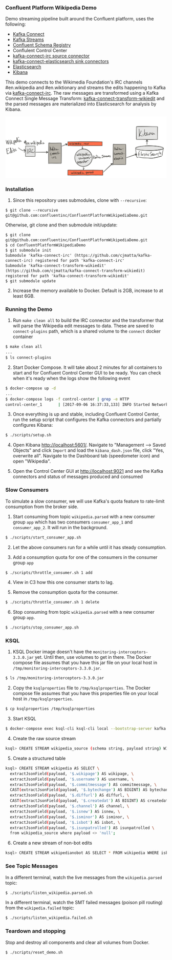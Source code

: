 ### Confluent Platform Wikipedia Demo
Demo streaming pipeline built around the Confluent platform, uses the following:

* [Kafka Connect](http://docs.confluent.io/3.1.1/connect/index.html)
* [Kafka Streams](http://docs.confluent.io/3.1.1/streams/index.html)
* [Confluent Schema Registry](http://docs.confluent.io/3.1.1/schema-registry/docs/index.html)
* Conflulent Control Center
* [kafka-connect-irc source connector](https://github.com/cjmatta/kafka-connect-irc)
* [kafka-connect-elasticsearch sink connectors](http://docs.confluent.io/3.1.1/connect/connect-elasticsearch/docs/elasticsearch_connector.html)
* [Elasticsearch](https://www.elastic.co/products/elasticsearch)
* [Kibana](https://www.elastic.co/products/kibana)

This demo connects to the Wikimedia Foundation's IRC channels #en.wikipedia and #en.wiktionary and streams the edits happening to Kafka via [kafka-connect-irc](https://github.com/cjmatta/kafka-connect-irc). The raw messages are transformed using a Kafka Connect Single Message Transform: [kafka-connect-transform-wikiedit](https://github.com/cjmatta/kafka-connect-transform-wikiedit) and the parsed messages are materialized into Elasticsearch for analysis by Kibana.

![image](drawing.png)

### Installation

1. Since this repository uses submodules, clone with `--recursive`:

```
$ git clone --recursive git@github.com:confluentinc/ConfluentPlatformWikipediaDemo.git
```

Otherwise, git clone and then submodule init/update:

```
$ git clone git@github.com:confluentinc/ConfluentPlatformWikipediaDemo.git
$ cd ConfluentPlatformWikipediaDemo
$ git submodule init
Submodule 'kafka-connect-irc' (https://github.com/cjmatta/kafka-connect-irc) registered for path 'kafka-connect-irc'
Submodule 'kafka-connect-transform-wikiedit' (https://github.com/cjmatta/kafka-connect-transform-wikiedit) registered for path 'kafka-connect-transform-wikiedit'
$ git submodule update
```

2. Increase the memory available to Docker. Default is 2GB, increase to at least 6GB.


### Running the Demo

1. Run `make clean all` to build the IRC connector and the transformer that will parse the Wikipedia edit messages to data. These are saved to `connect-plugins` path, which is a shared volume to the `connect` docker container

```bash
$ make clean all
...
$ ls connect-plugins
```

2. Start Docker Compose. It will take about 2 minutes for all containers to start and for Confluent Control Center GUI to be ready. You can check when it's ready when the logs show the following event

```bash
$ docker-compose up -d
...
$ docker-compose logs -f control-center | grep -e HTTP
control-center_1       | [2017-09-06 16:37:33,133] INFO Started NetworkTrafficServerConnector@26a529dc{HTTP/1.1}{0.0.0.0:9021} (org.eclipse.jetty.server.NetworkTrafficServerConnector)
```

3. Once everything is up and stable, including Confluent Control Center, run the setup script that configures the Kafka connectors and partially configures Kibana:

```bash
$ ./scripts/setup.sh
```

4. Open Kibana [http://localhost:5601/](http://localhost:5601/). Navigate to "Management --> Saved Objects" and click `Import` and load the `kibana_dash.json` file, click "Yes, overwrite all". Navigate to the Dashboard tab (speedometer icon) and open "Wikipedia".

5. Open the Control Center GUI at [http://localhost:9021](http://localhost:9021) and see the Kafka connectors and status of messages produced and consumed


### Slow Consumers

To simulate a slow consumer, we will use Kafka's quota feature to rate-limit consumption from the broker side.

1. Start consuming from topic `wikipedia.parsed` with a new consumer group `app` which has two consumers `consumer_app_1` and `consumer_app_2`. It will run in the background.

```bash
$ ./scripts/start_consumer_app.sh
```

2. Let the above consumers run for a while until it has steady consumption.

3. Add a consumption quota for one of the consumers in the consumer group `app`

```bash
$ ./scripts/throttle_consumer.sh 1 add
```

4. View in C3 how this one consumer starts to lag.

5. Remove the consumption quota for the consumer.

```bash
$ ./scripts/throttle_consumer.sh 1 delete
```

6. Stop consuming from topic `wikipedia.parsed` with a new consumer group `app`.

```bash
$ ./scripts/stop_consumer_app.sh
```

### KSQL

1. KSQL Docker image doesn't have the `monitoring-interceptors-3.3.0.jar` yet. Until then,
use volumes to get in there. The Docker compose file assumes that you have this jar file
on your local host in `/tmp/monitoring-interceptors-3.3.0.jar`.

```bash
$ ls /tmp/monitoring-interceptors-3.3.0.jar
```

2. Copy the `ksqlproperties` file to `/tmp/ksqlproperties`. The Docker compose file assumes
 that you have this properties file on your local host in `/tmp/ksqlproperties`.

```bash
$ cp ksqlproperties /tmp/ksqlproperties
```

3. Start KSQL

```bash
$ docker-compose exec ksql-cli ksql-cli local --bootstrap-server kafka:9092 --properties-file /tmp/ksqlproperties
```

4. Create the raw source stream

```bash
ksql> CREATE STREAM wikipedia_source (schema string, payload string) WITH (kafka_topic='wikipedia.parsed', value_format='JSON');
```

5. Create a structured table

```bash
ksql> CREATE STREAM wikipedia AS SELECT \
  extractJsonField(payload, '$.wikipage') AS wikipage, \
  extractJsonField(payload, '$.username') AS username, \
  extractJsonField(payload, '$.commitmessage') AS commitmessage, \
  CAST(extractJsonField(payload, '$.bytechange') AS BIGINT) AS bytechange, \
  extractJsonField(payload, '$.diffurl') AS diffurl, \
  CAST(extractJsonField(payload, '$.createdat') AS BIGINT) AS createdat, \
  extractJsonField(payload, '$.channel') AS channel, \
  extractJsonField(payload, '$.isnew') AS isnew, \
  extractJsonField(payload, '$.isminor') AS isminor, \
  extractJsonField(payload, '$.isbot') AS isbot, \
  extractJsonField(payload, '$.isunpatrolled') AS isunpatrolled \
  from wikipedia_source where payload <> 'null';
```

6. Create a new stream of non-bot edits

```bash
ksql> CREATE STREAM wikipedianobot AS SELECT * FROM wikipedia WHERE isbot <> 'true';
```

### See Topic Messages

In a different terminal, watch the live messages from the `wikipedia.parsed` topic:

```bash
$ ./scripts/listen_wikipedia.parsed.sh
```

In a different terminal, watch the SMT failed messages (poison pill routing) from the `wikipedia.failed` topic:

```bash
$ ./scripts/listen_wikipedia.failed.sh
```


### Teardown and stopping
Stop and destroy all components and clear all volumes from Docker.

```bash
$ ./scripts/reset_demo.sh
```

